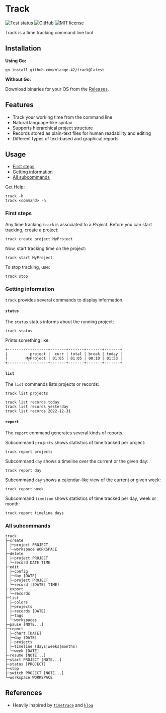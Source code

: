 # Track

[![Test status](https://github.com/mlange-42/track/actions/workflows/tests.yml/badge.svg)](https://github.com/mlange-42/track/actions/workflows/tests.yml)
[![GitHub](https://img.shields.io/badge/github-repo-blue?logo=github)](https://github.com/mlange-42/track)
[![MIT license](https://img.shields.io/github/license/mlange-42/track)](https://github.com/mlange-42/track/blob/main/LICENSE)

Track is a time tracking command line tool

## Installation

**Using Go:**

```shell
go install github.com/mlange-42/track@latest
```

**Without Go:**

Download binaries for your OS from the [Releases](https://github.com/mlange-42/track/releases/).

## Features

* Track your working time from the command line
* Natural language-like syntax
* Supports hierarchical project structure
* Records stored as plain-text files for human readability and editing
* Different types of text-based and graphical reports

## Usage

* [First steps](#first-steps)
* [Getting information](#getting-information)
* [All subcommands](#all-subcommands)

Get Help:

```shell
track -h
track <command> -h
```

### First steps

Any time tracking `track` is associated to a *Project*.
Before you can start tracking, create a project:

```shell
track create project MyProject
```

Now, start tracking time on the project:

```shell
track start MyProject
```

To stop tracking, use:

```shell
track stop
```

### Getting information

`track` provides several commands to display information.

#### `status`

The `status` status informs about the running project:

```shell
track status
```

Prints something like:

```text
+------------------+-------+-------+-------+-------+
|          project |  curr | total | break | today |
|        MyProject | 01:05 | 01:05 | 00:10 | 01:53 |
+------------------+-------+-------+-------+-------+
```

#### `list`

The `list` commands lists projects or records:

```shell
track list projects
```

```shell
track list records today
track list records yesterday
track list records 2022-12-31
```

#### `report`

The `report` command generates several kinds of reports.

Subcommand `projects` shows statistics of time tracked per project:

```shell
track report projects
```

Subcommand `day` shows a timeline over the current or the given day:

```shell
track report day
```

Subcommand `day` shows a calendar-like view of the current or given week:

```shell
track report week
```

Subcommand `timeline` shows statistics of time tracked per day, week or month:

```shell
track report timeline days
```

### All subcommands

```text
track
├─create
│ ├─project PROJECT
│ └─workspace WORKSPACE
├─delete
│ ├─project PROJECT
│ └─record DATE TIME
├─edit
│ ├─config
│ ├─day [DATE]
│ ├─project PROJECT
│ └─record [[DATE] TIME]
├─export
│ └─records
├─list
│ ├─colors
│ ├─projects
│ ├─records [DATE]
│ ├─tags
│ └─workspaces
├─pause [NOTE...]
├─report
│ ├─chart [DATE]
│ ├─day [DATE]
│ ├─projects
│ ├─timeline (days|weeks|months)
│ └─week [DATE]
├─resume [NOTE...]
├─start PROJECT [NOTE...]
├─status [PROJECT]
├─stop
├─switch PROJECT [NOTE...]
└─workspace WORKSPACE
```

## References

* Heavily inspired by [`timetrace`](https://github.com/dominikbraun/timetrace) and [`klog`](https://github.com/jotaen/klog)
